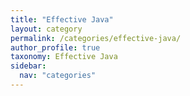 ```yaml
---
title: "Effective Java"
layout: category
permalink: /categories/effective-java/
author_profile: true
taxonomy: Effective Java
sidebar:
  nav: "categories"
---
```

